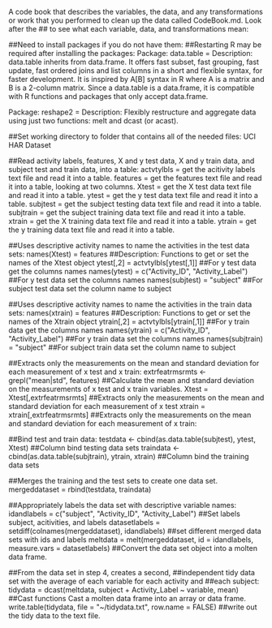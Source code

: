 A code book that describes the variables, the data, and any transformations or work that you performed to clean up the data 
called CodeBook.md.  Look after the ## to see what each variable, data, and transformations mean:

##Need to install packages if you do not have them: 
##Restarting R may be required after installing the packages:
Package: data.table = Description: data.table inherits from data.frame. 
It offers fast subset, fast grouping, fast update, fast ordered joins and list columns in a short and flexible syntax, for faster development. 
It is inspired by A[B] syntax in R where A is a matrix and B is a 2-column matrix. 
Since a data.table is a data.frame, it is compatible with R functions and packages that only accept data.frame.

Package: reshape2 = Description: Flexibly restructure and aggregate data using just two
    functions: melt and dcast (or acast).

##Set working directory to folder that contains all of the needed files: UCI HAR Dataset

##Read activity labels, features, X and y test data, X and y train data, and subject test and train data, into a table:
actvtylbls = get the acitivity labels text file and read it into a table.
features = get the features text file and read it into a table, looking at two columns.
Xtest = get the X test data text file and read it into a table.
ytest = get the y test data text file and read it into a table.
subjtest = get the subject testing data text file and read it into a table.
subjtrain = get the subject training data text file and read it into a table.
xtrain = get the X training data text file and read it into a table.
ytrain = get the y training data text file and read it into a table.

##Uses descriptive activity names to name the activities in the test data sets:
names(Xtest) = features ##Description: Functions to get or set the names of the Xtest object
ytest[,2] = actvtylbls[ytest[,1]]  ##For y test data get the columns names
names(ytest) = c("Activity_ID", "Activity_Label") ##For y test data set the columns names
names(subjtest) = "subject" ##For subject test data set the column name to subject

##Uses descriptive activity names to name the activities in the train data sets:
names(xtrain) = features ##Description: Functions to get or set the names of the Xtrain object
ytrain[,2] = actvtylbls[ytrain[,1]] ##For y train data get the columns names
names(ytrain) = c("Activity_ID", "Activity_Label")  ##For y train data set the columns names
names(subjtrain) = "subject" ##For subject train data set the column name to subject

##Extracts only the measurements on the mean and standard deviation for each measurement of x test and x train:
extrfeatrmsrmts <- grepl("mean|std", features) ##Calculate the mean and standard deviation on the measurements of x test and x train variables.
Xtest = Xtest[,extrfeatrmsrmts] ##Extracts only the measurements on the mean and standard deviation for each measurement of x test
xtrain = xtrain[,extrfeatrmsrmts] ##Extracts only the measurements on the mean and standard deviation for each measurement of x train:

##Bind test and train data:
testdata <- cbind(as.data.table(subjtest), ytest, Xtest) ##Column bind testing data sets
traindata <- cbind(as.data.table(subjtrain), ytrain, xtrain) ##Column bind the training data sets

##Merges the training and the test sets to create one data set.
mergeddataset = rbind(testdata, traindata)

##Appropriately labels the data set with descriptive variable names: 
idandlabels = c("subject", "Activity_ID", "Activity_Label") ##Set labels subject, acitivities, and labels
datasetlabels = setdiff(colnames(mergeddataset), idandlabels) ##set different merged data sets with ids and labels
meltdata = melt(mergeddataset, id = idandlabels, measure.vars = datasetlabels) ##Convert the data set object into a molten data frame.

##From the data set in step 4, creates a second, 
##independent tidy data set with the average of each variable for each activity and 
##each subject:
tidydata   = dcast(meltdata, subject + Activity_Label ~ variable, mean) ##Cast functions Cast a molten data frame into an array or data frame.
write.table(tidydata, file = "~/tidydata.txt",  row.name = FALSE) ##write out the tidy data to the text file.
